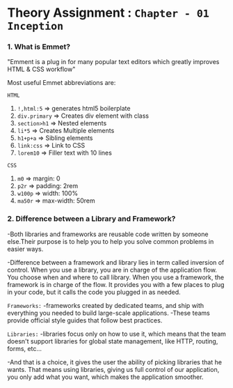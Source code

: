 
# Theory Assignment : `Chapter - 01 Inception`

### 1. What is Emmet?

"Emment is a plug in for many popular text editors which greatly improves HTML & CSS workflow"

Most useful Emmet abbreviations are:

`HTML`

1. `!,html:5` => generates html5 boilerplate
2. `div.primary` => Creates div element with class
3. `section>h1` => Nested elements
4. `li*5` => Creates Multiple elements
5. `h1+p+a` => Sibling elements
6. `link:css` => Link to CSS
7. `lorem10` => Filler text with 10 lines

`CSS`

1. `m0` => margin: 0
2. `p2r` => padding: 2rem
3. `w100p` => width: 100%
4. `ma50r` => max-width: 50rem

### 2. Difference between a Library and Framework?

-Both libraries and frameworks are reusable code written by someone else.Their purpose is to help you to help you solve common problems in easier ways.

-Difference between a framework and library lies in term called inversion of control. When you use a library, you are in charge of the application flow. You choose when and where to call library. When you use a framework, the framework is in charge of the flow. It provides you with a few places to plug in your code, but it calls the code you plugged in as needed.

`Frameworks:`
-frameworks created by dedicated teams, and ship with everything you needed to build large-scale applications.
-These teams provide official style guides that follow best practices.

`Libraries:`
-libraries focus only on how to use it, which means that the team doesn't support libraries for global state management, like HTTP, routing, forms, etc...

-And that is a choice, it gives the user the ability of picking libraries that he wants. That means using libraries, giving us full control of our application, you only add what you want, which makes the application smoother.
